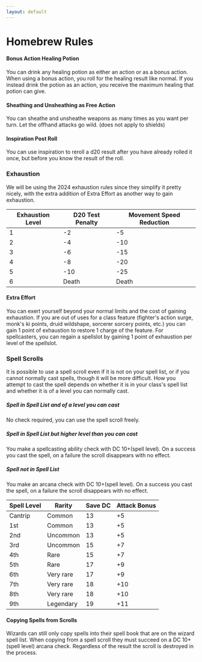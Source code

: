 ```yaml
---
layout: default
---
```


# Homebrew Rules


#### Bonus Action Healing Potion
You can drink any healing potion as either an action or as a bonus action. When using a bonus action, you roll for the healing result like normal. If you instead drink the potion as an action, you receive the maximum healing that potion can give.

#### Sheathing and Unsheathing as Free Action
You can sheathe and unsheathe weapons as many times as you want per turn. Let the offhand attacks go wild. (does not apply to shields)

#### Inspiration Post Roll
You can use inspiration to reroll a d20 result after you have already rolled it once, but before you know the result of the roll.

### Exhaustion
We will be using the 2024 exhaustion rules since they simplify it pretty nicely, with the extra addition of Extra Effort as another way to gain exhaustion.

| Exhaustion Level | D20 Test Penalty | Movement Speed Reduction |
| ---------------- | ---------------- | ------------------------ |
| 1                | -2               | -5                       |
| 2                | -4               | -10                      |
| 3                | -6               | -15                      |
| 4                | -8               | -20                      |
| 5                | -10              | -25                      |
| 6                | Death            | Death                    |


#### Extra Effort
You can exert yourself beyond your normal limits and the cost of gaining exhaustion. If you are out of uses for a class feature (fighter's action surge, monk's ki points, druid wildshape, sorcerer sorcery points, etc.) you can gain 1 point of exhaustion to restore 1 charge of the feature. For spellcasters, you can regain a spellslot by gaining 1 point of exhaustion per level of the spellslot.

### Spell Scrolls
It is possible to use a spell scroll even if it is not on your spell list, or if you cannot normally cast spells, though it will be more difficult. How you attempt to cast the spell depends on whether it is in your class's spell list and whether it is of a level you can normally cast.

##### Spell in Spell List and of a level you can cast
No check required, you can use the spell scroll freely.

##### Spell in Spell List but higher level than you can cast
You make a spellcasting ability check with DC 10+(spell level). On a success you cast the spell, on a failure the scroll disappears with no effect.

##### Spell not in Spell List
You make an arcana check with DC 10+(spell level). On a success you cast the spell, on a failure the scroll disappears with no effect.

|Spell Level|Rarity|Save DC|Attack Bonus|
|---|---|---|---|
|Cantrip|Common|13|+5|
|1st|Common|13|+5|
|2nd|Uncommon|13|+5|
|3rd|Uncommon|15|+7|
|4th|Rare|15|+7|
|5th|Rare|17|+9|
|6th|Very rare|17|+9|
|7th|Very rare|18|+10|
|8th|Very rare|18|+10|
|9th|Legendary|19|+11

#### Copying Spells from Scrolls
Wizards can still only copy spells into their spell book that are on the wizard spell list. When copying from a spell scroll they must succeed on a DC 10+(spell level) arcana check. Regardless of the result the scroll is destroyed in the process.